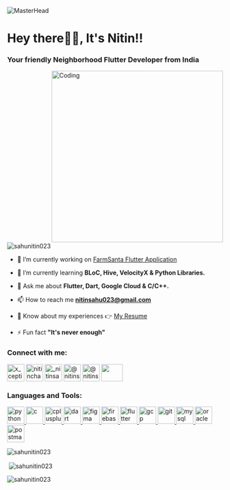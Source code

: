 ![MasterHead](sahunitin023/LinkedinBanner.jpeg)
<h1 align="left">Hey there🙋‍♂️, It's Nitin!!</h1>
<h3 align="left">Your friendly Neighborhood Flutter Developer from India</h3>
<img align="right" alt="Coding" width="400" src="https://ravisah.in/images/mobile-app-development.gif">

<p align="left"> <img src="https://komarev.com/ghpvc/?username=sahunitin023&label=Profile%20views&color=0e75b6&style=flat" alt="sahunitin023" /> </p>

- 🔭 I’m currently working on [FarmSanta Flutter Application](https://play.google.com/store/apps/details?id=com.farmsanta.farmer)

- 🌱 I’m currently learning **BLoC, Hive, VelocityX & Python Libraries.**

- 💬 Ask me about **Flutter, Dart, Google Cloud & C/C++.**

- 📫 How to reach me **nitinsahu023@gmail.com**

- 📄 Know about my experiences 👉 [My Resume](https://drive.google.com/file/d/1ytdz7UIb38qzdUWLFoX5_HMvfXidM7IN/view?usp=share_link)

- ⚡ Fun fact **"It's never enough"**

<h3 align="left">Connect with me:</h3>
<p align="left">
<a href="https://twitter.com/x_ception01" target="blank"><img align="center" src="https://www.iconpacks.net/icons/2/free-twitter-logo-icon-2429-thumb.png" alt="x_ception01" height="40" width="40" /></a>
<a href="https://linkedin.com/in/nitinchandrasahu" target="blank"><img align="center" src="https://static-00.iconduck.com/assets.00/linkedin-icon-2048x2048-ya5g47j2.png" alt="nitinchandrasahu" height="40" width="40" /></a>
<a href="https://instagram.com/_nitinsahu.07" target="blank"><img align="center" src="https://upload.wikimedia.org/wikipedia/commons/thumb/a/a5/Instagram_icon.png/2048px-Instagram_icon.png" alt="_nitinsahu.07" height="40" width="40" /></a>
<a href="https://hashnode.com/@nitinsahu07" target="blank"><img align="center" src="https://cdn.hashnode.com/res/hashnode/image/upload/v1611902473383/CDyAuTy75.png?auto=compress" alt="@nitinsahu07" height="40" width="40" /></a>
<a href="https://medium.com/@nitinsahu023" target="blank"><img align="center" src="https://cdn-icons-png.flaticon.com/512/5968/5968906.png" alt="@nitinsahu023" height="40" width="40" /></a>
<a href="https://www.youtube.com/@nitinchandrasahu1774" target="blank"><img align="center" src="https://www.freepnglogos.com/uploads/youtube-logo-icon-transparent---32.png" height="40" width="50" /></a>
</p>

<h3 align="left">Languages and Tools:</h3>
<p align="left"> 
 <a href="https://www.python.org" target="_blank" rel="noreferrer"> <img src="https://cdn3.iconfinder.com/data/icons/logos-and-brands-adobe/512/267_Python-512.png" alt="python" width="40" height="40"/> </a> 
<a href="https://www.cprogramming.com/" target="_blank" rel="noreferrer"> <img src="https://cdn.icon-icons.com/icons2/2415/PNG/512/c_original_logo_icon_146611.png" alt="c" width="40" height="40"/> </a> 
<a href="https://www.w3schools.com/cpp/" target="_blank" rel="noreferrer"> <img src="https://cdn-icons-png.flaticon.com/512/6132/6132222.png" alt="cplusplus" width="40" height="40"/> </a> <a href="https://dart.dev" target="_blank" rel="noreferrer"> <img src="https://www.vectorlogo.zone/logos/dartlang/dartlang-icon.svg" alt="dart" width="40" height="40"/> </a> <a href="https://www.figma.com/" target="_blank" rel="noreferrer"> <img src="https://www.vectorlogo.zone/logos/figma/figma-icon.svg" alt="figma" width="40" height="40"/> </a> <a href="https://firebase.google.com/" target="_blank" rel="noreferrer"> <img src="https://www.vectorlogo.zone/logos/firebase/firebase-icon.svg" alt="firebase" width="40" height="40"/> </a> <a href="https://flutter.dev" target="_blank" rel="noreferrer"> <img src="https://www.vectorlogo.zone/logos/flutterio/flutterio-icon.svg" alt="flutter" width="40" height="40"/> </a> <a href="https://cloud.google.com" target="_blank" rel="noreferrer"> <img src="https://www.vectorlogo.zone/logos/google_cloud/google_cloud-icon.svg" alt="gcp" width="40" height="40"/> </a> <a href="https://git-scm.com/" target="_blank" rel="noreferrer"> <img src="https://www.vectorlogo.zone/logos/git-scm/git-scm-icon.svg" alt="git" width="40" height="40"/> </a> <a href="https://www.mysql.com/" target="_blank" rel="noreferrer"> <img src="https://www.freepnglogos.com/uploads/logo-mysql-png/logo-mysql-mysql-logo-png-images-are-download-crazypng-21.png" alt="mysql" width="40" height="40"/> </a> <a href="https://www.oracle.com/" target="_blank" rel="noreferrer"> <img src="https://www.svgrepo.com/show/355152/oracle.svg" alt="oracle" width="40" height="40"/> </a><a href="https://postman.com" target="_blank" rel="noreferrer"> <img src="https://www.vectorlogo.zone/logos/getpostman/getpostman-icon.svg" alt="postman" width="40" height="40"/> </a></p>

<p><img align="center" src="https://github-readme-stats.vercel.app/api/top-langs?username=sahunitin023&show_icons=true&locale=en&layout=compact" alt="sahunitin023" /></p>

<p>&nbsp;<img align="center" src="https://github-readme-stats.vercel.app/api?username=sahunitin023&show_icons=true&locale=en" alt="sahunitin023" /></p>

<p><img align="center" src="https://github-readme-streak-stats.herokuapp.com/?user=sahunitin023&" alt="sahunitin023" /></p>
